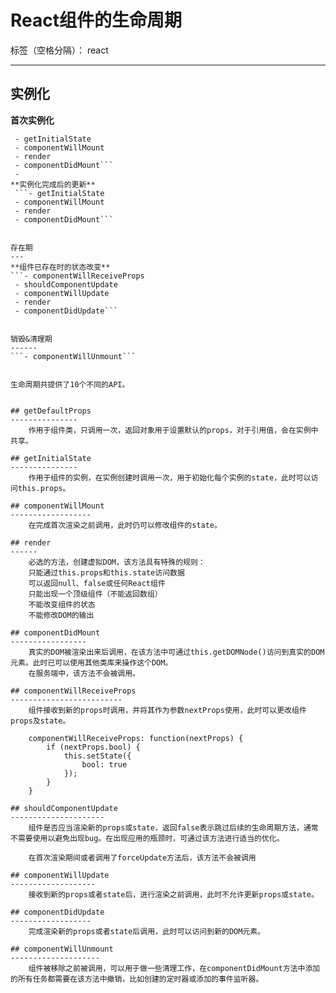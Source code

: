 # React组件的生命周期

标签（空格分隔）： react

---

实例化
---

**首次实例化**
```- getDefaultProps 
 - getInitialState 
 - componentWillMount 
 - render   
 - componentDidMount```
 - 
**实例化完成后的更新**
 ```- getInitialState
 - componentWillMount
 - render
 - componentDidMount```
 

存在期
---
**组件已存在时的状态改变**
```- componentWillReceiveProps
 - shouldComponentUpdate
 - componentWillUpdate
 - render
 - componentDidUpdate```
 

销毁&清理期
------
```- componentWillUnmount```


生命周期共提供了10个不同的API。


## getDefaultProps
---------------
    作用于组件类，只调用一次，返回对象用于设置默认的props，对于引用值，会在实例中共享。

## getInitialState
---------------
    作用于组件的实例，在实例创建时调用一次，用于初始化每个实例的state，此时可以访问this.props。

## componentWillMount
------------------
    在完成首次渲染之前调用，此时仍可以修改组件的state。

## render
------
    必选的方法，创建虚拟DOM，该方法具有特殊的规则：
    只能通过this.props和this.state访问数据
    可以返回null、false或任何React组件
    只能出现一个顶级组件（不能返回数组）
    不能改变组件的状态
    不能修改DOM的输出

## componentDidMount
-----------------
    真实的DOM被渲染出来后调用，在该方法中可通过this.getDOMNode()访问到真实的DOM元素。此时已可以使用其他类库来操作这个DOM。
    在服务端中，该方法不会被调用。

## componentWillReceiveProps
-------------------------
    组件接收到新的props时调用，并将其作为参数nextProps使用，此时可以更改组件props及state。

    componentWillReceiveProps: function(nextProps) {
        if (nextProps.bool) {
            this.setState({
                bool: true
            });
        }
    }

## shouldComponentUpdate
---------------------
    组件是否应当渲染新的props或state，返回false表示跳过后续的生命周期方法，通常不需要使用以避免出现bug。在出现应用的瓶颈时，可通过该方法进行适当的优化。

    在首次渲染期间或者调用了forceUpdate方法后，该方法不会被调用

## componentWillUpdate
-------------------
    接收到新的props或者state后，进行渲染之前调用，此时不允许更新props或state。

## componentDidUpdate
------------------
    完成渲染新的props或者state后调用，此时可以访问到新的DOM元素。

## componentWillUnmount
--------------------
    组件被移除之前被调用，可以用于做一些清理工作，在componentDidMount方法中添加的所有任务都需要在该方法中撤销，比如创建的定时器或添加的事件监听器。